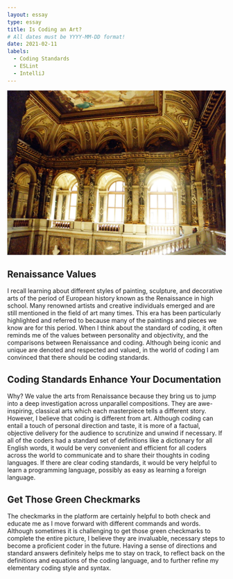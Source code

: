 ```yaml
---
layout: essay
type: essay
title: Is Coding an Art?
# All dates must be YYYY-MM-DD format!
date: 2021-02-11
labels:
  - Coding Standards
  - ESLint
  - IntelliJ
---
```


<img class="ui medium right floated rounded image" src="../images/renaissance.jpg">

## Renaissance Values
I recall learning about different styles of painting, sculpture, and decorative arts of the period of European history known as the Renaissance in high school. Many renowned artists and creative individuals emerged and are still mentioned in the field of art many times. This era has been particularly highlighted and referred to because many of the paintings and pieces we know are for this period. When I think about the standard of coding, it often reminds me of the values between personality and objectivity, and the comparisons between Renaissance and coding. Although being iconic and unique are denoted and respected and valued, in the world of coding I am convinced that there should be coding standards.

## Coding Standards Enhance Your Documentation
Why? We value the arts from Renaissance because they bring us to jump into a deep investigation across unparallel compositions. They are awe-inspiring, classical arts which each masterpiece tells a different story. However, I believe that coding is different from art. Although coding can entail a touch of personal direction and taste, it is more of a factual, objective delivery for the audience to scrutinize and unwind if necessary. If all of the coders had a standard set of definitions like a dictionary for all English words, it would be very convenient and efficient for all coders across the world to communicate and to share their thoughts in coding languages. If there are clear coding standards, it would be very helpful to learn a programming language, possibly as easy as learning a foreign language. 

## Get Those Green Checkmarks
The checkmarks in the platform are certainly helpful to both check and educate me as I move forward with different commands and words. Although sometimes it is challenging to get those green checkmarks to complete the entire picture, I believe they are invaluable, necessary steps to become a proficient coder in the future. Having a sense of directions and standard answers definitely helps me to stay on track, to reflect back on the definitions and equations of the coding language, and to further refine my elementary coding style and syntax.
